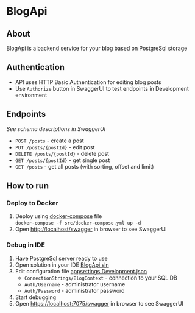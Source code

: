 # BlogApi
## About
BlogApi is a backend service for your blog based on PostgreSql storage
## Authentication
- API uses HTTP Basic Authentication for editing blog posts
- Use `Authorize` button in SwaggerUI to test endpoints in Development environment
## Endpoints
*See schema descriptions in SwaggerUI*
- `POST /posts` - create a post
- `PUT /posts/{postId}` - edit post
- `DELETE /posts/{postId}` - delete post
- `GET /posts/{postId}` - get single post
- `GET /posts` - get all posts (with sorting, offset and limit)
## How to run
### Deploy to Docker
1. Deploy using [docker-compose](src/docker-compose.yml) file\
`docker-compose -f src/docker-compose.yml up -d`
2. Open [http://localhost/swagger](http://localhost/swagger) in browser to see SwaggerUI
### Debug in IDE
1. Have PostgreSql server ready to use
2. Open solution in your IDE [BlogApi.sln](src/BlogApi.sln)
3. Edit configuration file [appsettings.Development.json](src/Blog.Api/appsettings.Development.json)
    - `ConnectionStrings/BlogContext` - connection to your SQL DB
    - `Auth/Username` - administrator username
    - `Auth/Password` - administrator password
4. Start debugging
5. Open [https://localhost:7075/swagger](https://localhost:7075/swagger) in browser to see SwaggerUI

